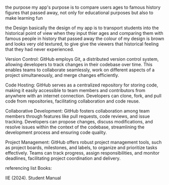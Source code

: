 the purpose 
my app's purpose is to compare users ages to famous history figures that passed away, not only for educational purposes but also to make learning fun 

the Design
basically the design of my app is to transport students into the historical point of view when they input thier ages and comparing them with famous people in history that passed away
the colour of my design is brown and looks very old textured, to give give the viewers that historical feeling that they had never experienced.

Version Control: GitHub employs Git, a distributed version control system, allowing developers to track changes in their codebase over time. This enables teams to collaborate seamlessly, work on different aspects of a project simultaneously, and merge changes efficiently.

Code Hosting: GitHub serves as a centralized repository for storing code, making it easily accessible to team members and contributors from anywhere with an internet connection. Developers can clone, fork, and pull code from repositories, facilitating collaboration and code reuse.

Collaborative Development: GitHub fosters collaboration among team members through features like pull requests, code reviews, and issue tracking. Developers can propose changes, discuss modifications, and resolve issues within the context of the codebase, streamlining the development process and ensuring code quality.

Project Management: GitHub offers robust project management tools, such as project boards, milestones, and labels, to organize and prioritize tasks effectively. Teams can track progress, assign responsibilities, and monitor deadlines, facilitating project coordination and delivery.

referencing list
Books:

IIE (2024). Student Manual

